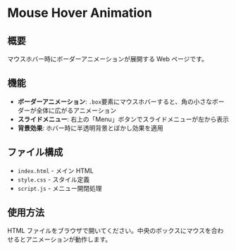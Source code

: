 # Mouse Hover Animation

## 概要

マウスホバー時にボーダーアニメーションが展開する Web ページです。

## 機能

- **ボーダーアニメーション**: `.box`要素にマウスホバーすると、角の小さなボーダーが全体に広がるアニメーション
- **スライドメニュー**: 右上の「Menu」ボタンでスライドメニューが左から表示
- **背景効果**: ホバー時に半透明背景とぼかし効果を適用

## ファイル構成

- `index.html` - メイン HTML
- `style.css` - スタイル定義
- `script.js` - メニュー開閉処理

## 使用方法

HTML ファイルをブラウザで開いてください。中央のボックスにマウスを合わせるとアニメーションが動作します。
